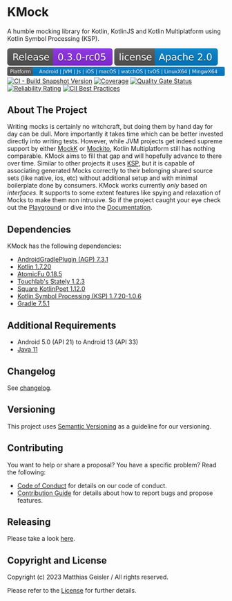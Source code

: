 # KMock
A humble mocking library for Kotlin, KotlinJS and Kotlin Multiplatform using Kotlin Symbol Processing (KSP).

[![Latest release](https://raw.githubusercontent.com/bitPogo/kmock/main/docs/src/assets/badge-release-latest.svg)](https://github.com/bitPogo/kmock/releases)
[![License](https://raw.githubusercontent.com/bitPogo/kmock/main/docs/src/assets/badge-license.svg)](https://github.com/bitPogo/kmock/blob/main/LICENSE)
[![Platforms](https://raw.githubusercontent.com/bitPogo/kmock/main/docs/src/assets/badge-platform-support.svg)](https://github.com/bitPogo/kmock/blob/main/docs/src/assets/badge-platform-support.svg)
[![CI - Build Snapshot Version](https://github.com/bitPogo/kmock/actions/workflows/ci-snapshot.yml/badge.svg)](https://github.com/bitPogo/kmock/actions/workflows/ci-snapshot.yml/badge.svg)
[![Coverage](https://sonarcloud.io/api/project_badges/measure?project=kmock&metric=coverage)](https://sonarcloud.io/summary/new_code?id=kmock)
[![Quality Gate Status](https://sonarcloud.io/api/project_badges/measure?project=kmock&metric=alert_status)](https://sonarcloud.io/summary/new_code?id=kmock)
[![Reliability Rating](https://sonarcloud.io/api/project_badges/measure?project=kmock&metric=reliability_rating)](https://sonarcloud.io/summary/new_code?id=kmock)
[![CII Best Practices](https://bestpractices.coreinfrastructure.org/projects/6023/badge)](https://bestpractices.coreinfrastructure.org/projects/6023)

## About The Project
Writing mocks is certainly no witchcraft, but doing them by hand day for day can be dull.
More importantly it takes time which can be better invested directly into writing tests.
However, while JVM projects get indeed supreme support by either [MockK](https://mockk.io/) or [Mockito](https://github.com/mockito/mockito-kotlin), Kotlin Multiplatform still has nothing comparable.
KMock aims to fill that gap and will hopefully advance to there over time.
Similar to other projects it uses [KSP](https://github.com/google/ksp), but it is capable of associating generated Mocks correctly to their belonging shared source sets (like native, ios, etc) without additional setup and with minimal boilerplate done by consumers.
KMock works currently *only* based on *interfaces*.
It supports to some extent features like spying and relaxation of Mocks to make them non intrusive.
So if the project caught your eye check out the [Playground](https://github.com/bitPogo/kmock-playground) or dive into the [Documentation](https://bitpogo.github.io/kmock/).

## Dependencies

KMock has the following dependencies:

* [AndroidGradlePlugin (AGP) 7.3.1](https://developer.android.com/studio/releases/gradle-plugin)
* [Kotlin 1.7.20](https://kotlinlang.org/docs/releases.html)
* [AtomicFu 0.18.5](https://github.com/Kotlin/kotlinx.atomicfu)
* [Touchlab's Stately 1.2.3](https://github.com/touchlab/Stately)
* [Square KotlinPoet 1.12.0](https://square.github.io/kotlinpoet/)
* [Kotlin Symbol Processing (KSP) 1.7.20-1.0.6](https://github.com/google/ksp)
* [Gradle 7.5.1](https://gradle.org/)

## Additional Requirements

* Android 5.0 (API 21) to Android 13 (API 33)
* [Java 11](https://adoptopenjdk.net/?variant=openjdk11&jvmVariant=hotspot)

## Changelog

See [changelog](https://github.com/bitPogo/kmock/blob/main/CHANGELOG.md).

## Versioning

This project uses [Semantic Versioning](http://semver.org/) as a guideline for our versioning.

## Contributing

You want to help or share a proposal? You have a specific problem? Read the following:

* [Code of Conduct](https://github.com/bitPogo/kmock/blob/main/CODE_OF_CONDUCT.md) for details on our code of conduct.
* [Contribution Guide](https://github.com/bitPogo/kmock/blob/main/CONTRIBUTING.md) for details about how to report bugs and propose features.

## Releasing

Please take a look [here](https://github.com/bitPogo/kmock/tree/main/docs/src/development/releasing.md).

## Copyright and License

Copyright (c) 2023 Matthias Geisler / All rights reserved.

Please refer to the [License](https://github.com/bitPogo/kmock/blob/main/LICENSE) for further details.
